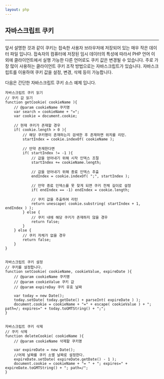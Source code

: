 ```yaml
---
layout: php
---
```

## 자바스크립트 쿠키
<hr>

앞서 설명한 것과 같이 쿠키는 접속한 사용자 브라우저에 저장되어 있는 매우 작은 데이터 파일 입니다. 접속자의 컴퓨터에 저장된 임시 데이터의 특성에 따라서 PHP 언어 이외에 클라이언트에서 실행 가능한 다른 언어로도 쿠키 값은 변경될 수 있습니다. 주로 가장 많이 사용하는 클라이언트 쿠키 조작 방법으로는 자바스크립트가 있습니다. 자바스크립트를 이용하여 쿠키 값을 설정, 변경, 삭제 등이 가능합니다.  

다음은 간단한 자바스크립트 쿠키 소스 예제 입니다.  
```
자바스크립트 쿠키 읽기
// 쿠키 값 읽기
function getCookie( cookieName ){
    // @param cookieName 쿠키명
    var search = cookieName + "=";
    var cookie = document.cookie;

    // 현재 쿠키가 존재할 경우
    if( cookie.length > 0 ){
        // 해당 쿠키명이 존재하는지 검색한 후 존재하면 위치를 리턴.
        startIndex = cookie.indexOf( cookieName );

        // 만약 존재한다면
        if( startIndex != -1 ){
            // 값을 얻어내기 위해 시작 인덱스 조절
            startIndex += cookieName.length;

            // 값을 얻어내기 위해 종료 인덱스 추출
            endIndex = cookie.indexOf( ";", startIndex );

            // 만약 종료 인덱스를 못 찾게 되면 쿠키 전체 길이로 설정
            if( endIndex == -1) endIndex = cookie.length;

            // 쿠키 값을 추출하여 리턴
            return unescape( cookie.substring( startIndex + 1, endIndex ) );
        } else {
            // 쿠키 내에 해당 쿠키가 존재하지 않을 경우
            return false;
        }
    } else {
        // 쿠키 자체가 없을 경우
        return false;
    }
}


자바스크립트 쿠키 설정
// 쿠키를 설정합니다.
function setCookie( cookieName, cookieValue, expireDate ){
    // @param cookieName 쿠키명
    // @param cookieValue 쿠키 값
    // @param expireDay 쿠키 유효 날짜

    var today = new Date();
    today.setDate( today.getDate() + parseInt( expireDate ) );
    document.cookie = cookieName + "=" + escape( cookieValue ) + "; path=/; expires=" + today.toGMTString() + ";";
}


자바스크립트 쿠키 삭제
// 쿠키 삭제
function deleteCookie( cookieName ){
    // @param cookieName 삭제할 쿠키명

    var expireDate = new Date();
    //어제 날짜를 쿠키 소멸 날짜로 설정한다.
    expireDate.setDate( expireDate.getDate() - 1 );
    document.cookie = cookieName + "= " + "; expires=" + expireDate.toGMTString() + "; path=/";
}
```

<br><br>